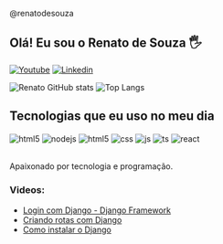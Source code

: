 
@renatodesouza

## Olá! Eu sou o Renato de Souza 🖐️


[![Youtube](https://img.shields.io/badge/YouTube-FF0000?style=for-the-badge&logo=youtube&logoColor=white)](https://www.youtube.com/channel/UCrvLV2DfjVctYlwCEB49MVg)
[![Linkedin](https://img.shields.io/badge/LinkedIn-0077B5?style=for-the-badge&logo=linkedin&logoColor=white)]((https://www.linkedin.com/in/renato-de-souza-lucas))


![Renato GitHub stats](https://github-readme-stats.vercel.app/api?username=renatodesouza&show_icons=true&theme=cobalt&count_private=true)
![Top Langs](https://github-readme-stats.vercel.app/api/top-langs/?username=renatodesouza&layout=compact)

## Tecnologias que eu uso no meu dia

<div style="display: inline_block">
    <img align="center" alt="html5" src="https://img.shields.io/badge/Python-3776AB?style=for-the-badge&logo=python&logoColor=white" />
    <img align="center" alt="nodejs" src="https://img.shields.io/badge/Django-092E20?style=for-the-badge&logo=django&logoColor=white" />
  <img align="center" alt="html5" src="https://img.shields.io/badge/HTML5-E34F26?style=for-the-badge&logo=html5&logoColor=white" />
  <img align="center" alt="css" src="https://img.shields.io/badge/CSS3-1572B6?style=for-the-badge&logo=css3&logoColor=white" />
  <img align="center" alt="js" src="https://img.shields.io/badge/JavaScript-F7DF1E?style=for-the-badge&logo=javascript&logoColor=black" />
  <img align="center" alt="ts" src="https://img.shields.io/badge/Bootstrap-563D7C?style=for-the-badge&logo=bootstrap&logoColor=white" />
  <img align="center" alt="react" src="https://img.shields.io/badge/Visual_Studio_Code-0078D4?style=for-the-badge&logo=visual%20studio%20code&logoColor=white" />
  
</div><br/>

Apaixonado por tecnologia e programação.

### Videos:
- [Login com Django - Django Framework](https://youtu.be/85x7JYjh_zM)<br/>
- [Criando rotas com Django](https://youtu.be/i-vyEdYXgb8)<br/>
- [Como instalar o Django](https://youtu.be/kp8a5Jzl9UE)<br/>


            
          
          


